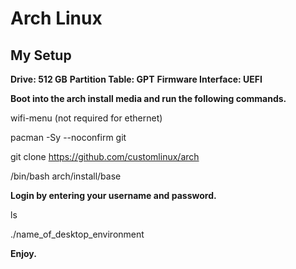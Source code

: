 # Arch Linux

## My Setup

**Drive: 512 GB**
**Partition Table: GPT**
**Firmware Interface: UEFI**

**Boot into the arch install media and run the following commands.**

wifi-menu (not required for ethernet)

pacman -Sy --noconfirm git

git clone https://github.com/customlinux/arch

/bin/bash arch/install/base

**Login by entering your username and password.**

ls

./name_of_desktop_environment

**Enjoy.**
